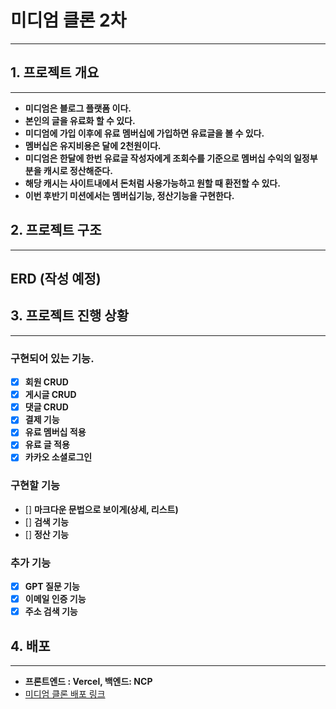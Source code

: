 # 미디엄 클론 2차

<hr>

## 1. 프로젝트 개요

<hr>

* **미디엄은 블로그 플랫폼 이다.**
* **본인의 글을 유료화 할 수 있다.**
* **미디엄에 가입 이후에 유료 멤버십에 가입하면 유료글을 볼 수 있다.**
* **멤버십은 유지비용은 달에 2천원이다.**
* **미디엄은 한달에 한번 유료글 작성자에게 조회수를 기준으로 멤버십 수익의 일정부분을 캐시로 정산해준다.**
* **해당 캐시는 사이트내에서 돈처럼 사용가능하고 원할 때 환전할 수 있다.**
* **이번 후반기 미션에서는 멤버십기능, 정산기능을 구현한다.**

## 2. 프로젝트 구조

<hr>

## ERD (작성 예정)

## 3. 프로젝트 진행 상황


<hr>


### 구현되어 있는 기능.

- [x] **회원 CRUD**
- [x] **게시글 CRUD**
- [x] **댓글 CRUD**
- [x] **결제 기능**
- [x] **유료 멤버십 적용**
- [x] **유료 글 적용**
- [x] **카카오 소셜로그인**

### 구현할 기능

- [] **마크다운 문법으로 보이게(상세, 리스트)**
- [] **검색 기능**
- [] **정산 기능**

### 추가 기능

- [x] **GPT 질문 기능**
- [x] **이메일 인증 기능**
- [x] **주소 검색 기능**

## 4. 배포
<hr>

- **프론트엔드 : Vercel, 백엔드: NCP**</br>
- [미디엄 클론 배포 링크](https://www.lionshop.me)